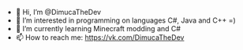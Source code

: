 - 👋 Hi, I’m @DimucaTheDev
- 👀 I’m interested in programming on languages C#, Java and C++ =)
- 🌱 I’m currently learning Minecraft modding and C#
- 📫 How to reach me: https://vk.com/DimucaTheDev

<!---
DimucaTheDev/DimucaTheDev is a ✨ special ✨ repository because its `README.md` (this file) appears on your GitHub profile.
You can click the Preview link to take a look at your changes.
--->

